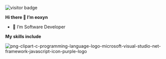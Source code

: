 ![visitor badge](https://visitor-badge.laobi.icu/badge?page_id=eoxyn.visitor-badge)

**Hi there 👋 I’m eoxyn**
 - 👀 I’m Software Developer

**My skills include**

![png-clipart-c-programming-language-logo-microsoft-visual-studio-net-framework-javascript-icon-purple-logo](https://github.com/eoxyn/eoxyn/assets/164552615/eedd68e7-0715-43e6-8736-6331815c85d7)
